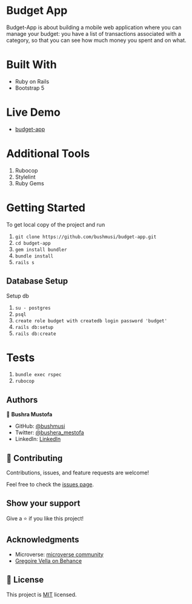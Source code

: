 # Budget App

Budget-App is about building a mobile web application where you can manage your budget: you have a list of transactions associated with a category, so that you can see how much money you spent and on what.

# Built With
 - Ruby on Rails
 - Bootstrap 5

# Live Demo
  - [budget-app](localhost:3000)

# Additional Tools
  1. Rubocop
  2. Stylelint
  3. Ruby Gems

# Getting Started
To get local copy of the project and run

1. ``git clone https://github.com/bushmusi/budget-app.git``
2. ``cd budget-app``
3. ``gem install bundler``
4. ``bundle install``
5. ``rails s``

## Database Setup
Setup db

1. ``su - postgres``
2. ``psql``
3. ``create role budget with createdb login password 'budget'``
4. ``rails db:setup``
5. ``rails db:create``

# Tests

1. ``bundle exec rspec``
2. ``rubocop``

## Authors

👤 **Bushra Mustofa**

- GitHub: [@bushmusi](https://github.com/bushmusi)
- Twitter: [@bushera_mestofa](https://twitter.com/bushera_mestofa)
- LinkedIn: [LinkedIn](https://www.linkedin.com/in/bushra-mustofa)


## 🤝 Contributing

Contributions, issues, and feature requests are welcome!

Feel free to check the [issues page](https://github.com/bushmusi/recipe-app/issues).

## Show your support

Give a ⭐️ if you like this project!

## Acknowledgments

- Microverse: [microverse community](https://github.com/microverseinc)
- [Gregoire Vella on Behance](https://www.behance.net/gregoirevella)

## 📝 License

This project is [MIT](./MIT.md) licensed.
